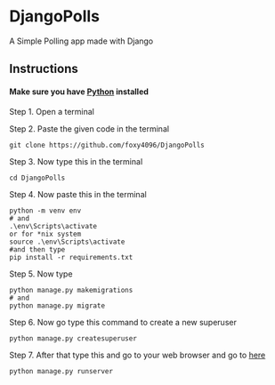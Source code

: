 # DjangoPolls
A Simple Polling app made with Django


<h2>Instructions</h2>

<h4>Make sure you have <a href="https://python.org/downloads/"> Python</a> installed</h4>

Step 1. Open a terminal

Step 2. Paste the given code in the terminal
```
git clone https://github.com/foxy4096/DjangoPolls
```
Step 3. Now type this in the terminal
```
cd DjangoPolls
```
Step 4. Now paste this in the terminal
```
python -m venv env
# and 
.\env\Scripts\activate
or for *nix system
source .\env\Scripts\activate
#and then type
pip install -r requirements.txt
```
Step 5. Now type
```
python manage.py makemigrations
# and
python manage.py migrate
```
Step 6. Now go type this command to create a new superuser
```
python manage.py createsuperuser
```
Step 7. After that type this and go to your web browser and go to <a href="http://localhost:8000">here</a>
```
python manage.py runserver
```
